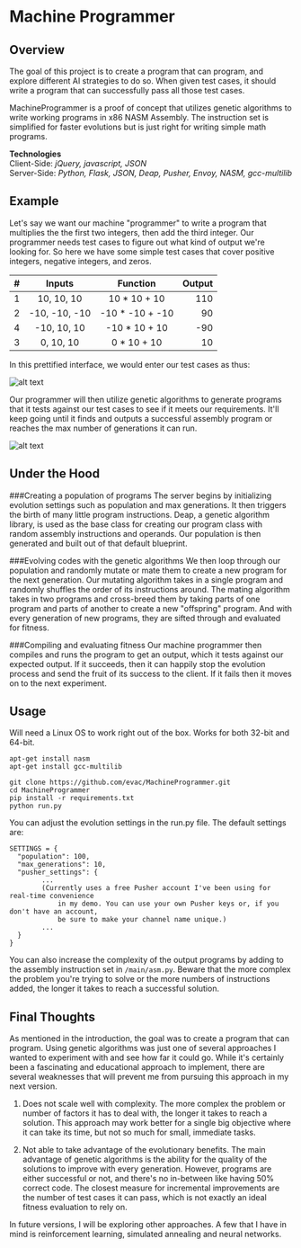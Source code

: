 Machine Programmer
=========================


Overview
---------
The goal of this project is to create a program that can program, and explore different AI strategies to do so. When given test cases, it should write a program that can successfully pass all those test cases.


MachineProgrammer is a proof of concept that utilizes genetic algorithms to write working programs in x86 NASM Assembly. The instruction set is simplified for faster evolutions but is just right for writing simple math programs.



**Technologies**  
Client-Side: _jQuery, javascript, JSON_  
Server-Side: _Python, Flask, JSON, Deap, Pusher, Envoy, NASM, gcc-multilib_  



Example
--------------
Let's say we want our machine "programmer" to write a program that multiplies the the first two integers, then add the third integer. Our programmer needs test cases to figure out what kind of output we're looking for. So here we have some simple test cases that cover positive integers, negative integers, and zeros.

|      #      | Inputs        | Function      | Output       |
|-------------|:-------------:|:-------------:|-------------:|
|      1      | 10, 10, 10    | 10 * 10 + 10  | 110          |
|      2      | -10, -10, -10 |-10 * -10 + -10| 90           |
|      4      | -10, 10, 10   | -10 * 10 + 10 | -90          |
|      3      | 0, 10, 10     | 0 * 10 + 10   | 10           |



In this prettified interface, we would enter our test cases as thus:

![alt text](https://raw.github.com/evac/MachineProgrammer/master/screenshots/inputs.png "Inputs")



Our programmer will then utilize genetic algorithms to generate programs that it tests against our test cases to see if it meets our requirements. It'll keep going until it finds and outputs a successful assembly program or reaches the max number of generations it can run.

![alt text](https://raw.github.com/evac/MachineProgrammer/master/screenshots/output.png "Output")


Under the Hood
---------------

###Creating a population of programs
The server begins by initializing evolution settings such as population and max generations. It then triggers the birth of many little program instructions. Deap, a genetic algorithm library, is used as the base class for creating our program class with random assembly instructions and operands. Our population is then generated and built out of that default blueprint.

###Evolving codes with the genetic algorithms
We then loop through our population and randomly mutate or mate them to create a new program for the next generation. Our mutating algorithm takes in a single program and randomly shuffles the order of its instructions around. The mating algorithm takes in two programs and cross-breed them by taking parts of one program and parts of another to create a new "offspring" program. And with every generation of new programs, they are sifted through and evaluated for fitness. 

###Compiling and evaluating fitness
Our machine programmer then compiles and runs the program to get an output, which it tests against our expected output. If it succeeds, then it can happily stop the evolution process and send the fruit of its success to the client. If it fails then it moves on to the next experiment.


Usage
---------------
Will need a Linux OS to work right out of the box. Works for both 32-bit and 64-bit.


```
apt-get install nasm
apt-get install gcc-multilib
```

```
git clone https://github.com/evac/MachineProgrammer.git
cd MachineProgrammer
pip install -r requirements.txt
python run.py
```


You can adjust the evolution settings in the run.py file. The default settings are:  
```
SETTINGS = {
  "population": 100,
  "max_generations": 10,
  "pusher_settings": {
		...
		(Currently uses a free Pusher account I've been using for real-time convenience
			in my demo. You can use your own Pusher keys or, if you don't have an account,
			be sure to make your channel name unique.)
		...
  }
}
```

You can also increase the complexity of the output programs by adding to the assembly instruction set in `/main/asm.py`. Beware that the more complex the problem you're trying to solve or the more numbers of instructions added, the longer it takes to reach a successful solution.



Final Thoughts
---------------

As mentioned in the introduction, the goal was to create a program that can program. Using genetic algorithms was just one of several approaches I wanted to experiment with and see how far it could go. While it's certainly been a fascinating and educational approach to implement, there are several weaknesses that will prevent me from pursuing this approach in my next version.

1) Does not scale well with complexity. The more complex the problem or number of factors it has to deal with, the longer it takes to reach a solution. This approach may work better for a single big objective where it can take its time, but not so much for small, immediate tasks.

2) Not able to take advantage of the evolutionary benefits. The main advantage of genetic algorithms is the ability for the quality of the solutions to improve with every generation. However, programs are either successful or not, and there's no in-between like having 50% correct code. The closest measure for incremental improvements are the number of test cases it can pass, which is not exactly an ideal fitness evaluation to rely on.

In future versions, I will be exploring other approaches. A few that I have in mind is reinforcement learning, simulated annealing and neural networks.
